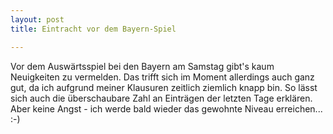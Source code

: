 ```yaml
---
layout: post
title: Eintracht vor dem Bayern-Spiel

---
```


Vor dem Auswärtsspiel bei den Bayern am Samstag gibt's kaum Neuigkeiten zu vermelden. Das trifft sich im Moment allerdings auch ganz gut, da ich aufgrund meiner Klausuren zeitlich ziemlich knapp bin. So lässt sich auch die überschaubare Zahl an Einträgen der letzten Tage erklären. Aber keine Angst - ich werde bald wieder das gewohnte Niveau erreichen... :-)


